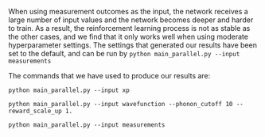 When using measurement outcomes as the input, the network receives a large number of input values and the network becomes deeper and harder to train. As a result, the reinforcement learning process is not as stable as the other cases, and we find that it only works well when using moderate hyperparameter settings. The settings that generated our results have been set to the default, and can be run by ```python main_parallel.py --input measurements```

The commands that we have used to produce our results are:

```python main_parallel.py --input xp```

```python main_parallel.py --input wavefunction --phonon_cutoff 10 --reward_scale_up 1.```

```python main_parallel.py --input measurements```
